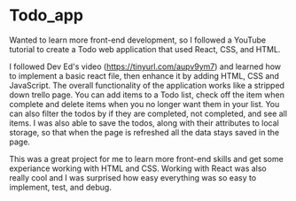 # Todo_app
Wanted to learn more front-end development, so I followed a YouTube tutorial to create a Todo web application that used React, CSS, and HTML.

I followed Dev Ed's video (https://tinyurl.com/aupv9ym7) and learned how to implement a basic react file, then enhance it by adding HTML, CSS and JavaScript. 
The overall functionality of the application works like a stripped down trello page. You can add items to a Todo list, check off the item when complete and 
delete items when you no longer want them in your list. You can also filter the todos by if they are completed, not completed, and see all items. I was also
able to save the todos, along with their attributes to local storage, so that when the page is refreshed all the data stays saved in the page.

This was a great project for me to learn more front-end skills and get some experiance working with HTML and CSS. Working with React was also really cool and 
I was surprised how easy everything was so easy to implement, test, and debug.

